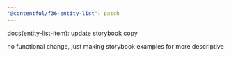 ```yaml
---
'@contentful/f36-entity-list': patch
---
```


docs(entity-list-item): update storybook copy

no functional change, just making storybook examples for <EntityListItem> more descriptive